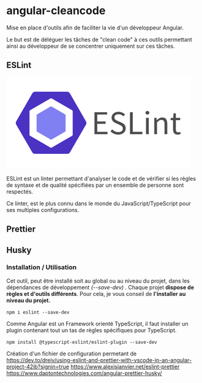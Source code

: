 
# angular-cleancode

Mise en place d'outils afin de faciliter la vie d'un développeur Angular.

Le but est de déléguer les tâches de "clean code" à ces outils permettant ainsi au développeur de se concentrer uniquement sur ces tâches.

## ESLint

[![ESLint logo](./Images/eslint.png#center)](https://eslint.org/  "Redirect to eslint site")

ESLint est un linter permettant d'analyser le code et de vérifier si les règles de syntaxe et de qualité spécifiées par un ensemble de personne sont respectés.

Ce linter, est le plus connu dans le monde du JavaScript/TypeScript pour ses multiples configurations.

## Prettier

## Husky

### Installation / Utilisation

Cet outil, peut être installé soit au global ou au niveau du projet, dans les dépendances de développement *(--save-dev)* . Chaque projet **dispose de règles et d'outils différents**. Pour cela, je vous conseil de **l'installer au niveau du projet.** 

    npm i eslint --save-dev

Comme Angular est un Framework orienté TypeScript, il faut installer un plugin contenant tout un tas de règles spécifiques pour TypeScript.

    npm install @typescript-eslint/eslint-plugin --save-dev

Création d'un fichier de configuration permetant de
https://dev.to/dreiv/using-eslint-and-prettier-with-vscode-in-an-angular-project-42ib?signin=true
https://www.alexisjanvier.net/eslint-prettier
https://www.daptontechnologies.com/angular-prettier-husky/
